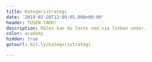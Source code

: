 ```yaml
---
title: Kategoristrategi
date: '2019-02-20T12:09:05.000+00:00'
header: TUSEN TAKK!
description: Malen kan du laste ned via linken under.
color: academy
hidden: true
gotourl: bit.ly/kategoristrategi

---
```

